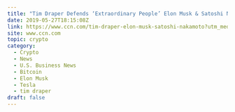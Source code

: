 ```yaml
---
title: "Tim Draper Defends ‘Extraordinary People’ Elon Musk & Satoshi Nakamoto"
date: 2019-05-27T18:15:08Z
link: https://www.ccn.com/tim-draper-elon-musk-satoshi-nakamoto?utm_medium=RSS&utm_source=hune
site: www.ccn.com
topic: crypto
category:
  - Crypto
  - News
  - U.S. Business News
  - Bitcoin
  - Elon Musk
  - Tesla
  - tim draper
draft: false
---
```


